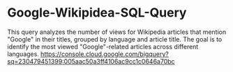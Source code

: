 # Google-Wikipidea-SQL-Query
This query analyzes the number of views for Wikipedia articles that mention "Google" in their titles, grouped by language and article title. The goal is to identify the most viewed "Google"-related articles across different languages.
https://console.cloud.google.com/bigquery?sq=230479451399:005aac50a3ff4106ac9cc1c0646a70bc
